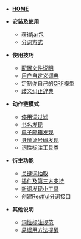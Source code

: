 * [**HOME**](HOME)

* **安装及使用**
    * [获得jar包](获得jar包)
    * [分词方式](分词方式)

* **使用技巧**
    * [配置文件说明](配置文件说明)
    * [用户自定义词典](用户自定义词典)
    * [定制你自己的CRF模型](定制你自己的CRF模型)
    * [歧义纠正辞典](歧义纠正辞典)

* **动作链模式**
    * [停用词过滤](停用词过滤)
    * [书名发现](书名识别)
    * [电子邮箱发现](电子邮箱发现)
    * [身份证号码发现](身份证号码发现)
    * [词性标注工具类](词性标注工具类)

* **衍生功能**
    * [关键词抽取](关键词抽取)
    * [插件及第三方支持](插件及第三方支持)
    * [新词发现小工具](新词发现小工具)
    * [创建Restful分词接口](创建Restful分词接口)

* **其他说明**
    * [词性标注规范](词性标注规范)
    * [易误用方法提醒](易误用方法提醒)